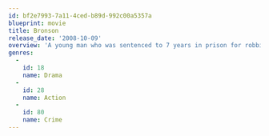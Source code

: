 ```yaml
---
id: bf2e7993-7a11-4ced-b89d-992c00a5357a
blueprint: movie
title: Bronson
release_date: '2008-10-09'
overview: 'A young man who was sentenced to 7 years in prison for robbing a post office ends up spending 30 years in solitary confinement. During this time, his own personality is supplanted by his alter ego, Charles Bronson.'
genres:
  -
    id: 18
    name: Drama
  -
    id: 28
    name: Action
  -
    id: 80
    name: Crime
---
```

